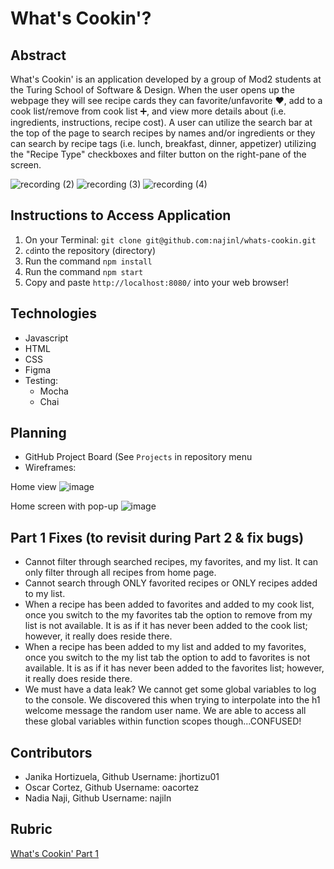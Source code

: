 # What's Cookin'?

## Abstract
What's Cookin' is an application developed by a group of Mod2 students at the Turing School of Software & Design. When the user opens up the webpage they will see recipe cards they can favorite/unfavorite ❤️, add to a cook list/remove from cook list ➕, and view more details about (i.e. ingredients, instructions, recipe cost). A user can utilize the search bar at the top of the page to search recipes by names and/or ingredients or they can search by recipe tags (i.e. lunch, breakfast, dinner, appetizer) utilizing the "Recipe Type" checkboxes and filter button on the right-pane of the screen.

![recording (2)](https://user-images.githubusercontent.com/68795578/132438129-4f30d5cd-0804-4206-9d80-9bf4e9f62a9d.gif)
![recording (3)](https://user-images.githubusercontent.com/68795578/132438267-3a1b0a90-12cf-4178-a429-263e792416f4.gif)
![recording (4)](https://user-images.githubusercontent.com/68795578/132438435-9dea0a0b-0bba-4030-89e9-f63fec3f88c7.gif)




## Instructions to Access Application

1. On your Terminal: `git clone git@github.com:najinl/whats-cookin.git`
2. `cd`into the repository (directory)
3. Run the command `npm install`
4. Run the command `npm start`
5. Copy and paste `http://localhost:8080/` into your web browser!

## Technologies
- Javascript
- HTML
- CSS
- Figma
- Testing:
  - Mocha
  - Chai
  
## Planning
- GitHub Project Board (See `Projects` in repository menu
- Wireframes:

Home view
![image](https://user-images.githubusercontent.com/68795578/131358969-ceacfb84-43a0-4667-b197-71ce1ade59c6.png)

Home screen with pop-up
![image](https://user-images.githubusercontent.com/68795578/131358338-d3dc115f-a2fb-4a0c-b044-8f58ec261504.png)

## Part 1 Fixes (to revisit during Part 2 & fix bugs)
- Cannot filter through searched recipes, my favorites, and my list. It can only filter through all recipes from home page.
- Cannot search through ONLY favorited recipes or ONLY recipes added to my list.
- When a recipe has been added to favorites and added to my cook list, once you switch to the my favorites tab the option to remove from my list is not available. It is as if it has never been added to the cook list; however, it really does reside there.
- When a recipe has been added to my list and added to my favorites, once you switch to the my list tab the option to add to favorites is not available. It is as if it has never been added to the favorites list; however, it really does reside there.
- We must have a data leak? We cannot get some global variables to log to the console. We discovered this when trying to interpolate into the h1 welcome message the random user name. We are able to access all these global variables within function scopes though...CONFUSED!

## Contributors
- Janika Hortizuela, Github Username: jhortizu01
- Oscar Cortez, Github Username: oacortez
- Nadia Naji, Github Username: najiln

## Rubric
[What's Cookin' Part 1](https://frontend.turing.edu/projects/whats-cookin-part-one.html)
